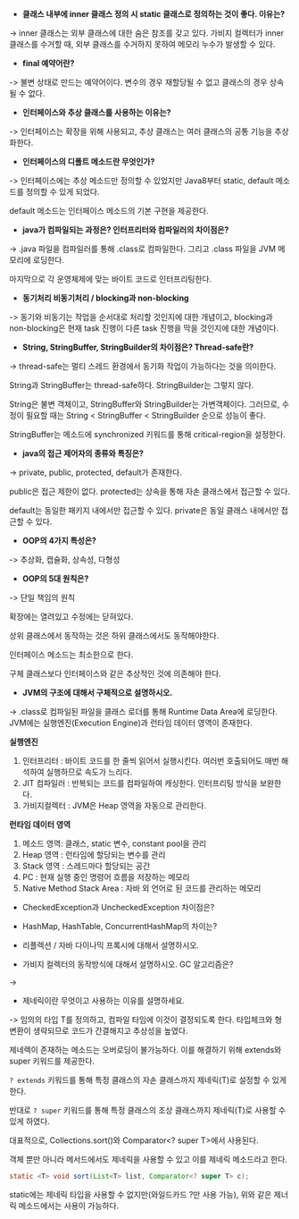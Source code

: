 
+ **클래스 내부에 inner 클래스 정의 시 static 클래스로 정의하는 것이 좋다. 이유는?**

-> inner 클래스는 외부 클래스에 대한 숨은 참조를 갖고 있다. 가비지 컬렉터가 inner 클래스를 수거할 때, 외부 클래스를 수거하지 못하여 메모리 누수가 발생할 수 있다.

+ **final 예약어란?**

-> 불변 상태로 만드는 예약어이다. 변수의 경우 재할당될 수 없고 클래스의 경우 상속될 수 없다.

+ **인터페이스와 추상 클래스를 사용하는 이유는?** 

-> 인터페이스는 확장을 위해 사용되고, 추상 클래스는 여러 클래스의 공통 기능을 추상화한다.

+ **인터페이스의 디폴트 메소드란 무엇인가?**

-> 인터페이스에는 추상 메소드만 정의할 수 있었지만 Java8부터 static, default 메소드를 정의할 수 있게 되었다.

default 메소드는 인터페이스 메소드의 기본 구현을 제공한다. 

+ **java가 컴파일되는 과정은? 인터프리터와 컴파일러의 차이점은?**

-> .java 파일을 컴파일러를 통해 .class로 컴파일한다. 그리고 .class 파일을 JVM 메모리에 로딩한다.

마지막으로 각 운영체제에 맞는 바이트 코드로 인터프리팅한다.

+ **동기처리 비동기처리 / blocking과 non-blocking**

-> 동기와 비동기는 작업을 순서대로 처리할 것인지에 대한 개념이고, blocking과 non-blocking은 현재 task 진행이 다른 task 진행을 막을 것인지에 대한 개념이다.

+ **String, StringBuffer, StringBuilder의 차이점은? Thread-safe란?**

-> thread-safe는 멀티 스레드 환경에서 동기화 작업이 가능하다는 것을 의미한다.

String과 StringBuffer는 thread-safe하다. StringBuilder는 그렇지 않다.

String은 불변 객체이고, StringBuffer와 StringBuilder는 가변객체이다. 그러므로, 수정이 필요할 때는 String < StringBuffer < StringBuilder 순으로 성능이 좋다.

StringBuffer는 메소드에 synchronized 키워드를 통해 critical-region을 설정한다.

+ **java의 접근 제어자의 종류와 특징은?**

-> private, public, protected, default가 존재한다.

public은 접근 제한이 없다. protected는 상속을 통해 자손 클래스에서 접근할 수 있다.

default는 동일한 패키지 내에서만 접근할 수 있다. private은 동일 클래스 내에서만 접근할 수 있다.

+ **OOP의 4가지 특성은?**

-> 추상화, 캡슐화, 상속성, 다형성


+ **OOP의 5대 원칙은?**

-> 단일 책임의 원칙

확장에는 열려있고 수정에는 닫혀있다. 

상위 클래스에서 동작하는 것은 하위 클래스에서도 동작해야한다. 

인터페이스 메소드는 최소한으로 한다.

구체 클래스보다 인터페이스와 같은 추상적인 것에 의존해야 한다.


+ **JVM의 구조에 대해서 구체적으로 설명하시오.**

-> .class로 컴파일된 파일을 클래스 로더를 통해 Runtime Data Area에 로딩한다. JVM에는 실행엔진(Execution Engine)과  런타임 데이터 영역이 존재한다.

**실행엔진**

1. 인터프리터 : 바이트 코드를 한 줄씩 읽어서 실행시킨다. 여러번 호출되어도 매번 해석하여 실행하므로 속도가 느리다.
2. JIT 컴파일러 : 반복되는 코드를 컴파일하여 캐싱한다. 인터프리팅 방식을 보완한다.
3. 가비지컬렉터 : JVM은 Heap 영역을 자동으로 관리한다. 

**런타임 데이터 영역**
1. 메소드 영역: 클래스, static 변수, constant pool을 관리
2. Heap 영역 : 런타임에 할당되는 변수를 관리
3. Stack 영역 : 스레드마다 할당되는 공간
4. PC : 현재 실행 중인 명령어 흐름을 저장하는 메모리
5. Native Method Stack Area : 자바 외 언어로 된 코드를 관리하는 메모리


+ CheckedException과 UncheckedException 차이점은?

+ HashMap, HashTable, ConcurrentHashMap의 차이는?
+ 리플렉션 / 자바 다이나믹 프록시에 대해서 설명하시오.
+ 가비지 컬렉터의 동작방식에 대해서 설명하시오. GC 알고리즘은?

-> 

+ 제네릭이란 무엇이고 사용하는 이유를 설명하세요.

-> 임의의 타입 T를 정의하고, 컴파일 타임에 이것이 결정되도록 한다. 타입체크와 형 변환이 생략되므로 코드가 간결해지고 추상성을 높였다.

제네렉이 존재하는 메소드는 오버로딩이 불가능하다. 이를 해결하기 위해 extends와 super 키워드를 제공한다.

```? extends``` 키워드를 통해 특정 클래스의 자손 클래스까지 제네릭(T)로 설정할 수 있게 한다.

반대로  ```? super``` 키워드를 통해 특정 클래스의 조상 클래스까지 제네릭(T)로 사용할 수 있게 하였다.

대표적으로, Collections.sort()와 Comparator<? super T>에서 사용된다.

객체 뿐만 아니라 메서드에서도 제네릭을 사용할 수 있고 이를 제네릭 메소드라고 한다.

```java
static <T> void sort(List<T> list, Comparator<? super T> c); 
```

static에는 제네릭 타입을 사용할 수 없지만(와일드카드 ?만 사용 가능), 위와 같은 제너릭 메소드에서는 사용이 가능하다.




